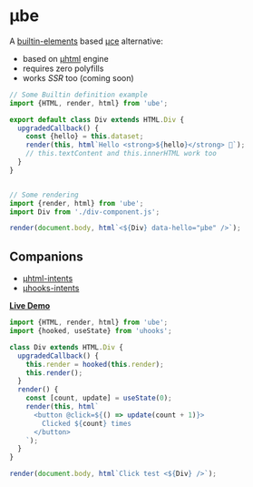 # µbe

A [builtin-elements](https://github.com/WebReflection/builtin-elements#readme) based [µce](https://github.com/WebReflection/uce#readme) alternative:

  * based on [µhtml](https://github.com/WebReflection/uhtml#readme) engine
  * requires zero polyfills
  * works *SSR* too (coming soon)

```js
// Some Builtin definition example
import {HTML, render, html} from 'ube';

export default class Div extends HTML.Div {
  upgradedCallback() {
    const {hello} = this.dataset;
    render(this, html`Hello <strong>${hello}</strong> 👋`);
    // this.textContent and this.innerHTML work too
  }
}


// Some rendering
import {render, html} from 'ube';
import Div from './div-component.js';

render(document.body, html`<${Div} data-hello="µbe" />`);
```

## Companions

  * [µhtml-intents](https://github.com/WebReflection/uhtml-intents#readme)
  * [µhooks-intents](https://github.com/WebReflection/uhooks#readme)

**[Live Demo](https://codepen.io/WebReflection/pen/gOmaXrZ?editors=0010)**

```js
import {HTML, render, html} from 'ube';
import {hooked, useState} from 'uhooks';

class Div extends HTML.Div {
  upgradedCallback() {
    this.render = hooked(this.render);
    this.render();
  }
  render() {
    const [count, update] = useState(0);
    render(this, html`
      <button @click=${() => update(count + 1)}>
        Clicked ${count} times
      </button>
    `);
  }
}

render(document.body, html`Click test <${Div} />`);
```

